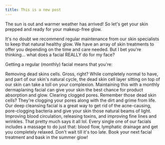 ```yaml
---
title: This is a new post
---
```


The sun is out and warmer weather has arrived! So let's get your skin prepped and ready for your makeup-free glow.

It's no doubt we recommend regular maintenance from our skin specialists to keep that natural healthy glow. We have an array of skin treatments to offer you depending on the time and care needed. But I bet you're thinking... what does a facial REALLY do for my face?

Getting a regular (monthly) facial means that you're:

Removing dead skins cells. Gross, right? While completely normal to have, and part of our skin's natural cycle, the dead skin cell layer sitting on top of our skin can take a toll on your complexion. Maintaining this with a monthly dermaplaning facial can give your skin the best chance for product absorption and glow.
Clearing clogged pores. Remember those dead skin cells? They're clogging your pores along with the dirt and grime from life. Our deep cleansing facial is a great way to get rid of the acne-causing, pore-clogging bacteria and give your skin those natural beams of light.
Improving blood circulation, releasing toxins, and improving fine lines and wrinkles. That pretty much says it all lol. Every single one of our facials includes a massage to do just that: blood flow, lymphatic drainage and get you completely relaxed.
Don't wait till it's too late. Book your next facial treatment and bask in the summer glow!